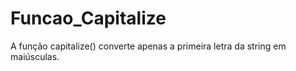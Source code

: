 # Funcao_Capitalize
A função capitalize() converte apenas a primeira letra da string em maiúsculas.
